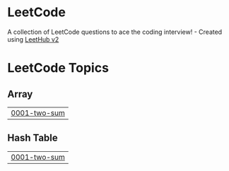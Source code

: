 # LeetCode
A collection of LeetCode questions to ace the coding interview! - Created using [LeetHub v2](https://github.com/arunbhardwaj/LeetHub-2.0)

<!---LeetCode Topics Start-->
# LeetCode Topics
## Array
|  |
| ------- |
| [0001-two-sum](https://github.com/Getachew-Muhabaw-Mesfin/LeetCode/tree/master/0001-two-sum) |
## Hash Table
|  |
| ------- |
| [0001-two-sum](https://github.com/Getachew-Muhabaw-Mesfin/LeetCode/tree/master/0001-two-sum) |
<!---LeetCode Topics End-->